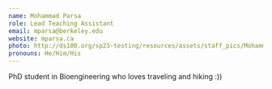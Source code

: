 ```yaml
---
name: Mohammad Parsa
role: Lead Teaching Assistant
email: mparsa@berkeley.edu
website: mparsa.ca
photo: http://ds100.org/sp23-testing/resources/assets/staff_pics/Mohammad_Parsa.png
pronouns: He/Him/His
---
```

PhD student in Bioengineering who loves traveling and hiking :))
